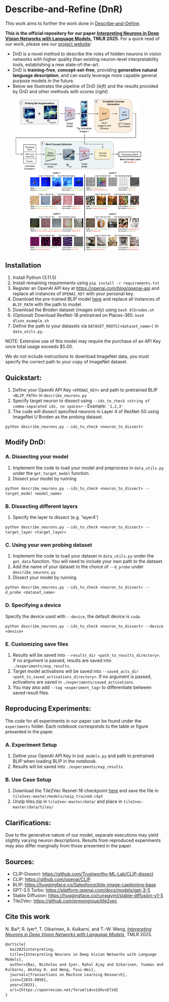 # Describe-and-Refine (DnR)

This work aims to further the work done in [Describe-and-Define](https://openreview.net/pdf?id=x1dXvvElVd). 

**This is the official repository for our paper [Interpreting Neurons in Deep Vision Networks with Language Models](https://openreview.net/pdf?id=x1dXvvElVd), TMLR 2025.** For a quick read of our work, please see our [project website](https://lilywenglab.github.io/Describe-and-Dissect/): 
* DnD is a novel method to describe the roles of hidden neurons in vision networks with higher quality than existing neuron-level interpretability tools, establishing a new state-of-the-art. 
* DnD is **training-free**, **concept-set-free**, providing **generative natural language description**, and can easily leverage more capable general purpose models in the future.
* Below we illustrates the pipeline of DnD (*left*) and the results provided by DnD and other methods with scores (*right*)

<p align="center">
  <img src="data/github_overview_fig.png" alt="drawing" width="400"/>  
  &nbsp &nbsp &nbsp &nbsp &nbsp
  <img src="data/DnD_Overview_Fig.png" alt="overview" width="350"/>
</p>


## Installation

1. Install Python (3.11.5)
2. Install remaining requirements using `pip install -r requirements.txt`
3. Register an OpenAI API key at https://openai.com/blog/openai-api and replace all instances of `OPENAI_KEY` with your personal key.
4. Download the pre-trained BLIP model [here](https://storage.googleapis.com/sfr-vision-language-research/BLIP/models/model_base_capfilt_large.pth) and replace all instances of `BLIP_PATH` with the path to model.
5. Download the Broden dataset (images only) using `bash dlbroden.sh`
6. (Optional) Download ResNet-18 pretrained on Places-365: `bash dlzoo_example.sh`
7. Define the path to your datasets via `DATASET_ROOTS[<dataset_name>]` in `data_utils.py`.

NOTE: Extensive use of this model may require the purchase of an API Key once total usage exceeds $5.00.

We do not include instructions to download ImageNet data, you must specify the correct path to your copy of ImageNet dataset.

## Quickstart:
1. Define your OpenAI API Key `<OPENAI_KEY>` and path to pretrained BLIP `<BLIP_PATH>` in `describe_neurons.py`
2. Specify target neuron to dissect using `--ids_to_check <string of comma-separated ids, no spaces>` - Example: `'1,2,3'`
3. The code will dissect specified neurons in Layer 4 of ResNet-50 using ImageNet U Broden as the probing dataset.
```
python describe_neurons.py --ids_to_check <neuron_to_dissect>
```

## Modify DnD:
### A. Dissecting your model
1. Implement the code to load your model and preprocess in `data_utils.py` under the `get_target_model` function.
2. Dissect your model by running
```
python describe_neurons.py --ids_to_check <neuron_to_dissect> --target_model <model_name>
```

### B. Dissecting different layers
1. Specify the layer to dissect (e.g. 'layer4')
```
python describe_neurons.py --ids_to_check <neuron_to_dissect> --target_layer <target_layer>
```

### C. Using your own probing dataset
1. Implement the code to load your dataset in `data_utils.py` under the `get_data` function. You will need to include your own path to the dataset.
2. Add the name of your dataset to the choice of `--d_probe` under `describe_neurons.py`
3. Dissect your model by running
```
python describe_neurons.py --ids_to_check <neuron_to_dissect> --d_probe <dataset_name>
```

### D. Specifying a device
Specify the device used with `--device`, the default device is `cuda`.
```
python describe_neurons.py --ids_to_check <neuron_to_dissect> --device <device>
```

### E. Customizing save files
1. Results will be saved into `--results_dir <path_to_results_directory>`. If no argument is passed, results are saved into `./experiments/exp_results`.
2. Target model activations will be saved into `--saved_acts_dir <path_to_saved_activations_directory>`. If no argument is passed, activations are saved in `./experiments/saved_activations`.
3. You may also add `--tag <experiment_tag>` to differentiate between saved result files. 

## Reproducing Experiments:
The code for all experiments in our paper can be found under the `experiments` folder. Each notebook corresponds to the table or figure presented in the paper.

### A. Experiment Setup
1. Define your OpenAI API Key in `DnD_models.py` and path to pretrained BLIP when loading BLIP in the notebook.
2. Results will be saved into `./experiments/exp_results`

### B. Use Case Setup
1. Download the Tile2Vec Resnet-18 checkpoint [here](https://www.dropbox.com/s/bvzriiqlcof5lol/naip_trained.ckpt?dl=0) and save the file in `tile2vec-master/models/naip_trained.ckpt`
2. Unzip tiles.zip in `tile2vec-master/data/` and place in `tile2vec-master/data/tiles/`

## Clarifications:
Due to the generative nature of our model, separate executions may yield slightly varying neuron descriptions. Results from reproduced experiments may also differ marginally from those presented in the paper.

## Sources:
* CLIP-Dissect: https://github.com/Trustworthy-ML-Lab/CLIP-dissect
* CLIP: https://github.com/openai/CLIP
* BLIP: https://huggingface.co/Salesforce/blip-image-captioning-base
* GPT-3.5 Turbo: https://platform.openai.com/docs/models/gpt-3-5
* Stable Diffusion: https://huggingface.co/runwayml/stable-diffusion-v1-5
* Tile2Vec: https://github.com/ermongroup/tile2vec


## Cite this work
N. Bai*, R. Iyer*, T. Oikarinen, A. Kulkarni, and T.-W. Weng, [*Interpreting Neurons in Deep Vision Networks with Language Models*](https://openreview.net/pdf?id=x1dXvvElVd), TMLR 2025.

```
@article{
  bai2025interpreting,
  title={Interpreting Neurons in Deep Vision Networks with Language Models},
  author={Bai, Nicholas and Iyer, Rahul Ajay and Oikarinen, Tuomas and Kulkarni, Akshay R. and Weng, Tsui-Wei},
  journal={Transactions on Machine Learning Research},
  issn={2835-8856},
  year={2025},
  url={https://openreview.net/forum?id=x1dXvvElVd}
}
```


